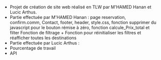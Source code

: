 - Projet de création de site web réalisé en TLW par M'HAMED Hanan et Lucic Arthus.
- Partie effectuée par M'HAMED Hanan : page reservation, confirm.comm, Contact, footer, header, style.css, fonction supprimer du javascript pour le bouton rémise à zéro, fonction calcule_Prix_total et filter Fonction de filtrage + Fonction pour réinitialiser les filtres et réafficher toutes les destinations
- Partie effectuée par Lucic Arthus :
- Pourcentage de travail
- API
